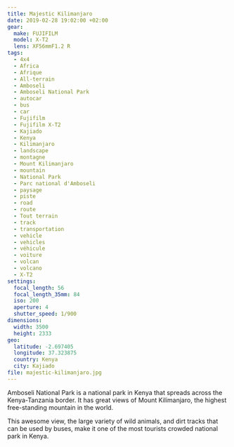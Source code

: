 ```yaml
---
title: Majestic Kilimanjaro
date: 2019-02-28 19:02:00 +02:00
gear:
  make: FUJIFILM
  model: X-T2
  lens: XF56mmF1.2 R
tags:
  - 4x4
  - Africa
  - Afrique
  - All-terrain
  - Amboseli
  - Amboseli National Park
  - autocar
  - bus
  - car
  - Fujifilm
  - Fujifilm X-T2
  - Kajiado
  - Kenya
  - Kilimanjaro
  - landscape
  - montagne
  - Mount Kilimanjaro
  - mountain
  - National Park
  - Parc national d'Amboseli
  - paysage
  - piste
  - road
  - route
  - Tout terrain
  - track
  - transportation
  - vehicle
  - vehicles
  - véhicule
  - voiture
  - volcan
  - volcano
  - X-T2
settings:
  focal_length: 56
  focal_length_35mm: 84
  iso: 200
  aperture: 4
  shutter_speed: 1/900
dimensions:
  width: 3500
  height: 2333
geo:
  latitude: -2.697405
  longitude: 37.323875
  country: Kenya
  city: Kajiado
file: majestic-kilimanjaro.jpg
---
```


Amboseli National Park is a national park in Kenya that spreads across the Kenya-Tanzania border. It has great views of Mount Kilimanjaro, the highest free-standing mountain in the world.

This awesome view, the large variety of wild animals, and dirt tracks that can be used by buses, make it one of the most tourists crowded national park in Kenya.
